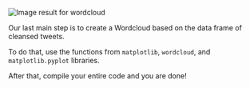 <!--title={Displaying Word Cloud}-->

![Image result for wordcloud](https://cdn.pixabay.com/photo/2015/03/18/20/26/word-cloud-679939_960_720.png)

Our last main step is to create a Wordcloud based on the data frame of cleansed tweets.

To do that, use the functions from `matplotlib`, `wordcloud`, and `matplotlib.pyplot` libraries. 

After that, compile your entire code and you are done!

